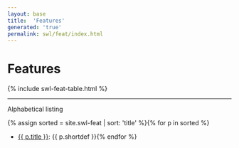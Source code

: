 ```yaml
---
layout: base
title:  'Features'
generated: 'true'
permalink: swl/feat/index.html
---
```


# Features

{% include swl-feat-table.html %}

----------

Alphabetical listing

{% assign sorted = site.swl-feat | sort: 'title' %}{% for p in sorted %}
* [{{ p.title }}](): {{ p.shortdef }}{% endfor %}
